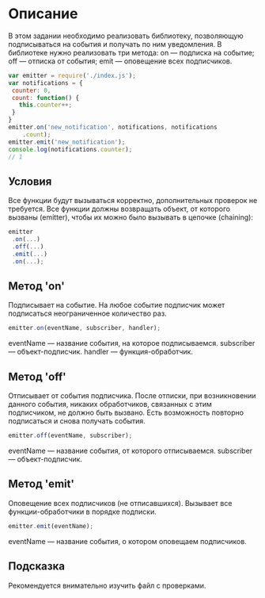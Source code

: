 # Описание
В этом задании необходимо реализовать библиотеку, позволяющую подписываться на события и получать по ним уведомления.
В библиотеке нужно реализовать три метода:
on — подписка на событие;
off — отписка от события;
emit — оповещение всех подписчиков.
```js
var emitter = require('./index.js');
var notifications = {
 counter: 0,
 count: function() {
   this.counter++;
 }
}
emitter.on('new_notification', notifications, notifications
    .count);
emitter.emit('new_notification');
console.log(notifications.counter);
// 1
```
## Условия
Все функции будут вызываться корректно, дополнительных проверок не требуется.
Все функции должны возвращать объект, от которого вызваны (emitter), чтобы их можно было вызывать в цепочке (chaining):
```js
emitter
 .on(...)
 .off(...)
 .emit(...)
 .on(...);
 ```
 
## Метод 'on'
Подписывает на событие. На любое событие подписчик может подписаться неограниченное количество раз.
```js
emitter.on(eventName, subscriber, handler);
```
eventName — название события, на которое подписываемся.
subscriber — объект-подписчик.
handler — функция-обработчик.

## Метод 'off'
Отписывает от события подписчика. После отписки, при возникновении данного события, никаких обработчиков, связанных с этим подписчиком, не должно быть вызвано. Есть возможность повторно подписаться и снова получать события.
```js
emitter.off(eventName, subscriber);
```
eventName — название события, от которого отписываемся.
subscriber — объект-подписчик.

## Метод 'emit'
Оповещение всех подписчиков (не отписавшихся). Вызывает все функции-обработчики в порядке подписки.
```js
emitter.emit(eventName);
```
eventName — название события, о котором оповещаем подписчиков.

## Подсказка
Рекомендуется внимательно изучить файл с проверками.


